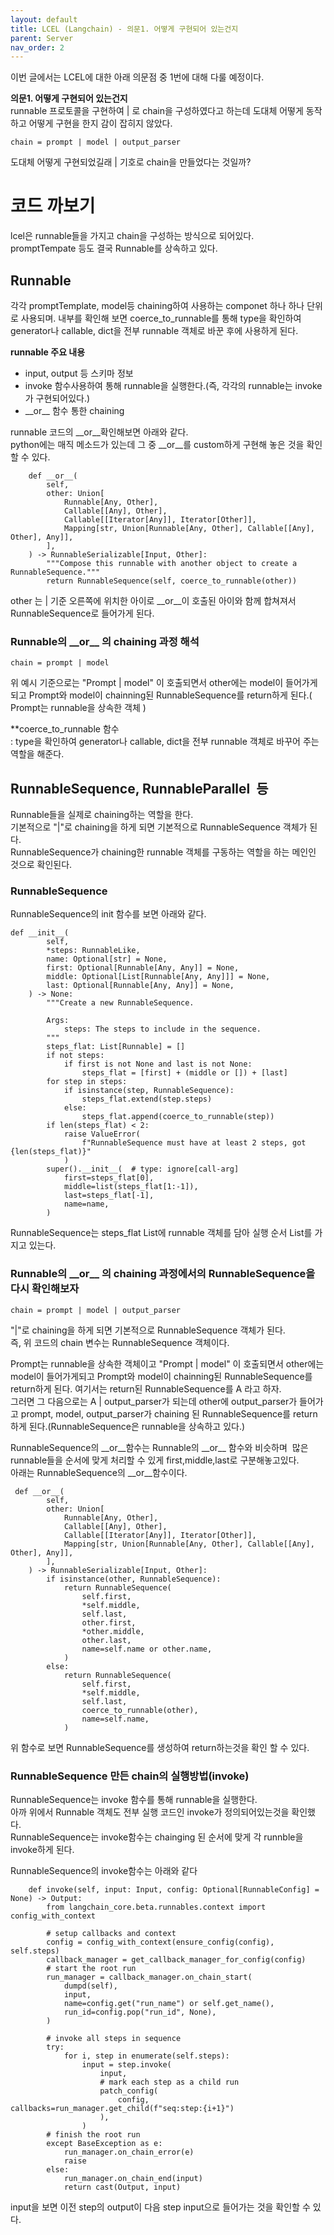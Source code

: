```yaml
---
layout: default
title: LCEL (Langchain) - 의문1. 어떻게 구현되어 있는건지
parent: Server
nav_order: 2
---
```

이번 글에서는 LCEL에 대한 아래 의문점 중 1번에 대해 다룰 예정이다.

**의문1. 어떻게 구현되어 있는건지**  
runnable 프로토콜을 구현하여 | 로 chain을 구성하였다고 하는데 도대체 어떻게 동작하고 어떻게 구현을 한지 감이 잡히지 않았다.

```
chain = prompt | model | output_parser 
```

도대체 어떻게 구현되었길래 | 기호로 chain을 만들었다는 것일까?

# 코드 까보기

lcel은 runnable들을 가지고 chain을 구성하는 방식으로 되어있다.  
promptTempate 등도 결국 Runnable를 상속하고 있다.

## Runnable

각각 promptTemplate, model등 chaining하여 사용하는 componet 하나 하나 단위로 사용되며. 내부를 확인해 보면 coerce\_to\_runnable를 통해 type을 확인하여 generator나 callable, dict을 전부 runnable 객체로 바꾼 후에 사용하게 된다.

**runnable 주요 내용**

-   input, output 등 스키마 정보
-   invoke 함수사용하여 통해 runnable을 실행한다.(즉, 각각의 runnable는 invoke가 구현되어있다.)
-   \_\_or\_\_ 함수 통한 chaining

runnable 코드의 \_\_or\_\_확인해보면 아래와 같다.  
python에는 매직 메소드가 있는데 그 중 \_\_or\_\_를 custom하게 구현해 놓은 것을 확인할 수 있다.

```
    def __or__(
        self,
        other: Union[
            Runnable[Any, Other],
            Callable[[Any], Other],
            Callable[[Iterator[Any]], Iterator[Other]],
            Mapping[str, Union[Runnable[Any, Other], Callable[[Any], Other], Any]],
        ],
    ) -> RunnableSerializable[Input, Other]:
        """Compose this runnable with another object to create a RunnableSequence."""
        return RunnableSequence(self, coerce_to_runnable(other))
```

other 는 | 기준 오른쪽에 위치한 아이로 \_\_or\_\_이 호출된 아이와 함께 합쳐져서 RunnableSequence로 들어가게 된다.

### Runnable의 \_\_or\_\_ 의 chaining 과정 해석

```
chain = prompt | model  
```

위 예시 기준으로는 "Prompt | model" 이 호출되면서 other에는 model이 들어가게되고 Prompt와 model이 chainning된 RunnableSequence를 return하게 된다.( Prompt는 runnable을 상속한 객체 )

\*\*coerce\_to\_runnable 함수  
: type을 확인하여 generator나 callable, dict을 전부 runnable 객체로 바꾸어 주는 역할을 해준다.

## RunnableSequence, RunnableParallel  등

Runnable들을 실제로 chaining하는 역할을 한다.  
기본적으로 "|"로 chaining을 하게 되면 기본적으로 RunnableSequence 객체가 된다.  
RunnableSequence가 chaining한 runnable 객체를 구동하는 역할을 하는 메인인 것으로 확인된다.

### RunnableSequence

RunnableSequence의 init 함수를 보면 아래와 같다.

```
def __init__(
        self,
        *steps: RunnableLike,
        name: Optional[str] = None,
        first: Optional[Runnable[Any, Any]] = None,
        middle: Optional[List[Runnable[Any, Any]]] = None,
        last: Optional[Runnable[Any, Any]] = None,
    ) -> None:
        """Create a new RunnableSequence.

        Args:
            steps: The steps to include in the sequence.
        """
        steps_flat: List[Runnable] = []
        if not steps:
            if first is not None and last is not None:
                steps_flat = [first] + (middle or []) + [last]
        for step in steps:
            if isinstance(step, RunnableSequence):
                steps_flat.extend(step.steps)
            else:
                steps_flat.append(coerce_to_runnable(step))
        if len(steps_flat) < 2:
            raise ValueError(
                f"RunnableSequence must have at least 2 steps, got {len(steps_flat)}"
            )
        super().__init__(  # type: ignore[call-arg]
            first=steps_flat[0],
            middle=list(steps_flat[1:-1]),
            last=steps_flat[-1],
            name=name,
        )
```

RunnableSequence는 steps\_flat List에 runnable 객체를 담아 실행 순서 List를 가지고 있는다.

### Runnable의 \_\_or\_\_ 의 chaining 과정에서의 RunnableSequence을 다시 확인해보자

```
chain = prompt | model | output_parser 
```

"|"로 chaining을 하게 되면 기본적으로 RunnableSequence 객체가 된다.  
즉, 위 코드의 chain 변수는 RunnableSequence 객체이다.

Prompt는 runnable을 상속한 객체이고 "Prompt | model" 이 호출되면서 other에는 model이 들어가게되고 Prompt와 model이 chainning된 RunnableSequence를 return하게 된다. 여기서는 return된 RunnableSequence를 A 라고 하자.  
그러면 그 다음으로는 A | output\_parser가 되는데 other에 output\_parser가 들어가고 prompt, model, output\_parser가 chaining 된 RunnableSequence를 return하게 된다.(RunnableSequence은 runnable을 상속하고 있다.)

RunnableSequence의 \_\_or\_\_함수는 Runnable의 \_\_or\_\_ 함수와 비슷하며  많은 runnable들을 순서에 맞게 처리할 수 있게 first,middle,last로 구분해놓고있다.   
아래는 RunnableSequence의 \_\_or\_\_함수이다.

```
 def __or__(
        self,
        other: Union[
            Runnable[Any, Other],
            Callable[[Any], Other],
            Callable[[Iterator[Any]], Iterator[Other]],
            Mapping[str, Union[Runnable[Any, Other], Callable[[Any], Other], Any]],
        ],
    ) -> RunnableSerializable[Input, Other]:
        if isinstance(other, RunnableSequence):
            return RunnableSequence(
                self.first,
                *self.middle,
                self.last,
                other.first,
                *other.middle,
                other.last,
                name=self.name or other.name,
            )
        else:
            return RunnableSequence(
                self.first,
                *self.middle,
                self.last,
                coerce_to_runnable(other),
                name=self.name,
            )
```

위 함수로 보면 RunnableSequence를 생성하여 return하는것을 확인 할 수 있다.

### RunnableSequence 만든 chain의 실행방법(invoke)

RunnableSequence는 invoke 함수를 통해 runnable을 실행한다.  
아까 위에서 Runnable 객체도 전부 실행 코드인 invoke가 정의되어있는것을 확인했다.  
RunnableSequence는 invoke함수는 chainging 된 순서에 맞게 각 runnble을 invoke하게 된다.

RunnableSequence의 invoke함수는 아래와 같다

```
    def invoke(self, input: Input, config: Optional[RunnableConfig] = None) -> Output:
        from langchain_core.beta.runnables.context import config_with_context

        # setup callbacks and context
        config = config_with_context(ensure_config(config), self.steps)
        callback_manager = get_callback_manager_for_config(config)
        # start the root run
        run_manager = callback_manager.on_chain_start(
            dumpd(self),
            input,
            name=config.get("run_name") or self.get_name(),
            run_id=config.pop("run_id", None),
        )

        # invoke all steps in sequence
        try:
            for i, step in enumerate(self.steps):
                input = step.invoke(
                    input,
                    # mark each step as a child run
                    patch_config(
                        config, callbacks=run_manager.get_child(f"seq:step:{i+1}")
                    ),
                )
        # finish the root run
        except BaseException as e:
            run_manager.on_chain_error(e)
            raise
        else:
            run_manager.on_chain_end(input)
            return cast(Output, input)
```

input을 보면 이전 step의 output이 다음 step input으로 들어가는 것을 확인할 수 있다.
